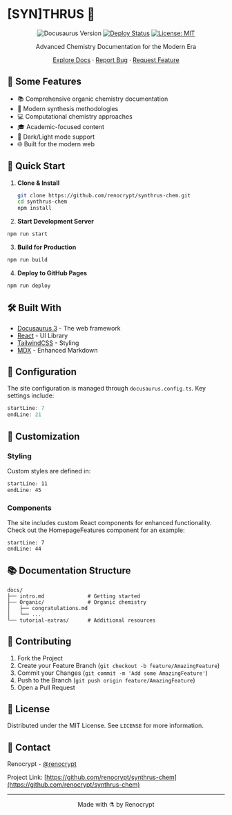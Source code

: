 # [SYN]THRUS 🧪

<div align="center">

![Docusaurus Version](https://img.shields.io/npm/v/@docusaurus/core?label=docusaurus&color=6b7fd7)
[![Deploy Status](https://img.shields.io/github/actions/workflow/status/renocrypt/synthrus-chem/deploy.yml?branch=main&label=deploy&color=2c44aa)](https://renocrypt.github.io/synthrus-chem/)
[![License: MIT](https://img.shields.io/badge/License-MIT-a3b0e8.svg)](https://opensource.org/licenses/MIT)

Advanced Chemistry Documentation for the Modern Era

[Explore Docs](https://renocrypt.github.io/synthrus-chem/) · [Report Bug](https://github.com/renocrypt/synthrus-chem/issues) · [Request Feature](https://github.com/renocrypt/synthrus-chem/issues)

</div>

## 🌟 Some Features

- 📚 Comprehensive organic chemistry documentation
- 🔬 Modern synthesis methodologies
- 💻 Computational chemistry approaches
- 🎓 Academic-focused content
- 🌙 Dark/Light mode support
- 🌐 Built for the modern web

## 🚀 Quick Start


1. **Clone & Install**
   ```bash
   git clone https://github.com/renocrypt/synthrus-chem.git
   cd synthrus-chem
   npm install
   ```

2. **Start Development Server**

```bash
npm run start
```

3. **Build for Production**

```bash
npm run build
```

4. **Deploy to GitHub Pages**
```bash
npm run deploy
```

## 🛠️ Built With

- [Docusaurus 3](https://docusaurus.io/) - The web framework
- [React](https://reactjs.org/) - UI Library
- [TailwindCSS](https://tailwindcss.com/) - Styling
- [MDX](https://mdxjs.com/) - Enhanced Markdown

## 🔧 Configuration

The site configuration is managed through `docusaurus.config.ts`. Key settings include:

```typescript:docusaurus.config.ts
startLine: 7
endLine: 21
```

## 🎨 Customization

### Styling
Custom styles are defined in:
```css:src/css/custom.css
startLine: 11
endLine: 45
```

### Components
The site includes custom React components for enhanced functionality. Check out the HomepageFeatures component for an example:
```typescript:src/components/HomepageFeatures/index.tsx
startLine: 7
endLine: 44
```

## 📚 Documentation Structure

```
docs/
├── intro.md              # Getting started
├── Organic/              # Organic chemistry
│   ├── congratulations.md
│   └── ...
└── tutorial-extras/      # Additional resources
```

## 🤝 Contributing

1. Fork the Project
2. Create your Feature Branch (`git checkout -b feature/AmazingFeature`)
3. Commit your Changes (`git commit -m 'Add some AmazingFeature'`)
4. Push to the Branch (`git push origin feature/AmazingFeature`)
5. Open a Pull Request

## 📝 License

Distributed under the MIT License. See `LICENSE` for more information.

## 📧 Contact

Renocrypt - [@renocrypt](https://x.com/renocrypt)

Project Link: [https://github.com/renocrypt/synthrus-chem](https://github.com/renocrypt/synthrus-chem)

---

<div align="center">
Made with ⚗️ by Renocrypt
</div>
